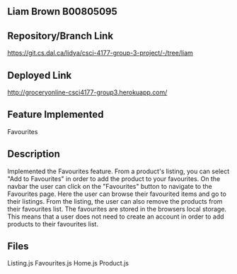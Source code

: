 ## Liam Brown B00805095

## Repository/Branch Link

https://git.cs.dal.ca/lidya/csci-4177-group-3-project/-/tree/liam

## Deployed Link

http://groceryonline-csci4177-group3.herokuapp.com/

## Feature Implemented

Favourites

## Description

Implemented the Favourites feature. From a product's listing, you can select "Add to Favourites" in order to add the product to your favourites. On the navbar the user can click on the "Favourites" button to navigate to the Favourites page. Here the user can browse their favourited items and go to their listings. From the listing, the user can also remove the products from their favourites list.
The favourites are stored in the browsers local storage. This means that a user does not need to create an account in order to add products to their favourites list.

## Files

Listing.js
Favourites.js
Home.js
Product.js
